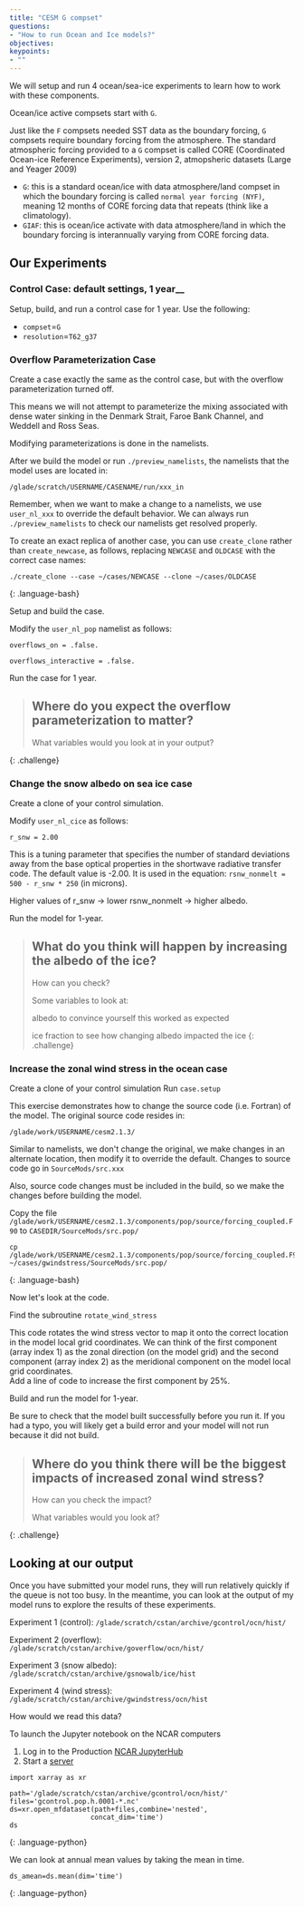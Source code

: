 ```yaml
---
title: "CESM G compset"
questions:
- "How to run Ocean and Ice models?"
objectives:
keypoints:
- ""
---
```


We will setup and run 4 ocean/sea-ice experiments to learn how to work with these components.

Ocean/ice active compsets start with `G`.

Just like the `F` compsets needed SST data as the boundary forcing, `G` compsets require boundary forcing from the atmosphere.  The standard atmospheric forcing provided to a `G` compset is called CORE (Coordinated Ocean-ice Reference Experiments), version 2, atmopsheric datasets (Large and Yeager 2009)

* `G`: this is a standard ocean/ice with data atmosphere/land compset in which the boundary forcing is called `normal year forcing (NYF)`, meaning 12 months of CORE forcing data that repeats (think like a climatology).
* `GIAF`: this is ocean/ice activate with data atmosphere/land in which the boundary forcing is interannually varying from CORE forcing data.


## Our Experiments

### Control Case: default settings, 1 year__

Setup, build, and run a control case for 1 year. Use the following:
* `compset`=`G`
* `resolution`=`T62_g37`


### Overflow Parameterization Case

Create a case exactly the same as the control case, but with the overflow parameterization turned off. 

This means we will not attempt to parameterize the mixing associated with dense water sinking in the Denmark Strait, Faroe Bank Channel, and Weddell and Ross Seas.

Modifying parameterizations is done in the namelists.  

After we build the model or run `./preview_namelists`, the namelists that the model uses are located in:

`/glade/scratch/USERNAME/CASENAME/run/xxx_in`


Remember, when we want to make a change to a namelists, we use `user_nl_xxx` to override the default behavior.
We can always run `./preview_namelists` to check our namelists get resolved properly.  

To create an exact replica of another case, you can use `create_clone` rather than `create_newcase`, as follows, replacing `NEWCASE` and `OLDCASE` with the correct case names:

~~~
./create_clone --case ~/cases/NEWCASE --clone ~/cases/OLDCASE
~~~
{: .language-bash}

Setup and build the case.

Modify the `user_nl_pop` namelist as follows:

`overflows_on = .false.`

`overflows_interactive = .false.`

Run the case for 1 year. 

> ## Where do you expect the overflow parameterization to matter?
>
> What variables would you look at in your output?
>
{: .challenge}

### Change the snow albedo on sea ice case

Create a clone of your control simulation.

Modify `user_nl_cice` as follows:

`r_snw = 2.00`

This is a tuning parameter that specifies the number of standard deviations away from the base optical properties in the shortwave 
radiative transfer code.  The default value is -2.00.  It is used in the equation:  `rsnw_nonmelt = 500 - r_snw * 250` (in microns).

Higher values of r_snw -> lower rsnw_nonmelt -> higher albedo.

Run the model for 1-year.

>## What do you think will happen by increasing the albedo of the ice? 
> How can you check? 
> 
> Some variables to look at: 
>
> albedo to convince yourself this worked as expected
>
> ice fraction to see how changing albedo impacted the ice
{: .challenge}


### Increase the zonal wind stress in the ocean case

Create a clone of your control simulation
Run `case.setup`

This exercise demonstrates how to change the source code (i.e. Fortran) of the model.  The original source code resides in:

`/glade/work/USERNAME/cesm2.1.3/`

Similar to namelists, we don't change the original, we make changes in an alternate location, then modify it to override the default.  Changes to source code go in `SourceMods/src.xxx`

Also, source code changes must be included in the build, so we make the changes before building the model.

Copy the file `/glade/work/USERNAME/cesm2.1.3/components/pop/source/forcing_coupled.F90` to `CASEDIR/SourceMods/src.pop/`

~~~
cp /glade/work/USERNAME/cesm2.1.3/components/pop/source/forcing_coupled.F90 ~/cases/gwindstress/SourceMods/src.pop/
~~~
{: .language-bash}

Now let's look at the code. 

Find the subroutine `rotate_wind_stress`

This code rotates the wind stress vector to map it onto the correct location in the model local grid coordinates.  We can think of the first component (array index 1) as the zonal direction (on the model grid) and the second component (array index 2) as the meridional component on the model local grid coordinates.  
Add a line of code to increase the first component by 25%.

Build and run the model for 1-year.

Be sure to check that the model built successfully before you run it.  If you had a typo, you will likely get a build error and your model will not run because it did not build. 

> ## Where do you think there will be the biggest impacts of increased zonal wind stress?
>
>  How can you check the impact?
> 
>  What variables would you look at?
>
{: .challenge}


## Looking at our output

Once you have submitted your model runs, they will run relatively quickly if the queue is not too busy. In the meantime, you can look at the output of my model runs to explore the results of these experiments. 

Experiment 1 (control): `/glade/scratch/cstan/archive/gcontrol/ocn/hist/`

Experiment 2 (overflow): `/glade/scratch/cstan/archive/goverflow/ocn/hist/`

Experiment 3 (snow albedo): `/glade/scratch/cstan/archive/gsnowalb/ice/hist`

Experiment 4 (wind stress): `/glade/scratch/cstan/archive/gwindstress/ocn/hist`


How would we read this data?

To launch the Jupyter notebook on the NCAR computers

1. Log in to the Production [NCAR JupyterHub](https://jupyterhub.hpc.ucar.edu/)
2. Start a [server](https://arc.ucar.edu/knowledge_base/70549913)

~~~
import xarray as xr

path='/glade/scratch/cstan/archive/gcontrol/ocn/hist/'
files='gcontrol.pop.h.0001-*.nc'
ds=xr.open_mfdataset(path+files,combine='nested',
                    concat_dim='time')
ds
~~~
{: .language-python}

We can look at annual mean values by taking the mean in time.

~~~
ds_amean=ds.mean(dim='time')
~~~
{: .language-python}

